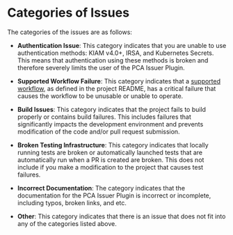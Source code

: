 # Categories of Issues

The categories of the issues are as follows:

* **Authentication Issue**: This category indicates that you are unable to use authentication methods: KIAM v4.0+, IRSA, and Kubernetes Secrets. This means that authentication using these methods is broken and therefore severely limits the user of the PCA Issuer Plugin. 

* **Supported Workflow Failure**: This category indicates that a [supported workflow](<link to readme>), as defined in the project README, has a critical failure that causes the workflow to be unusable or unable to operate.  

* **Build Issues**: This category indicates that the project fails to build properly or contains build failures. This includes failures that significantly impacts the development environment and prevents modification of the code and/or pull request submission. 

* **Broken Testing Infrastructure**: This category indicates that locally running tests are broken or automatically launched tests that are automatically run when a PR is created are broken. This does not include if you make a modification to the project that causes test failures. 

* **Incorrect Documentation**: The category indicates that the documentation for the PCA Issuer Plugin is incorrect or incomplete, including typos, broken links, and etc. 

* **Other**: This category indicates that there is an issue that does not fit into any of the categories listed above. 
